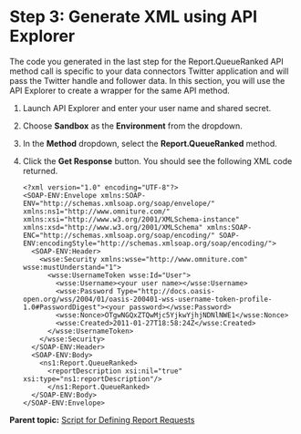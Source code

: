 # Step 3: Generate XML using API Explorer

 

The code you generated in the last step for the Report.QueueRanked API method call is specific to your data connectors Twitter application and will pass the Twitter handle and follower data. In this section, you will use the API Explorer to create a wrapper for the same API method.

1.  Launch API Explorer and enter your user name and shared secret.
2.  Choose **Sandbox** as the **Environment** from the dropdown.
3.  In the **Method** dropdown, select the **Report.QueueRanked** method.
4.  Click the **Get Response** button. You should see the following XML code returned.

    ```
    <?xml version="1.0" encoding="UTF-8"?>
    <SOAP-ENV:Envelope xmlns:SOAP-ENV="http://schemas.xmlsoap.org/soap/envelope/" xmlns:ns1="http://www.omniture.com/" xmlns:xsi="http://www.w3.org/2001/XMLSchema-instance" xmlns:xsd="http://www.w3.org/2001/XMLSchema" xmlns:SOAP-ENC="http://schemas.xmlsoap.org/soap/encoding/" SOAP-ENV:encodingStyle="http://schemas.xmlsoap.org/soap/encoding/">
      <SOAP-ENV:Header>
        <wsse:Security xmlns:wsse="http://www.omniture.com" wsse:mustUnderstand="1">
          <wsse:UsernameToken wsse:Id="User">
            <wsse:Username><your user name></wsse:Username>
            <wsse:Password Type="http://docs.oasis-open.org/wss/2004/01/oasis-200401-wss-username-token-profile-1.0#PasswordDigest"><your password></wsse:Password>
            <wsse:Nonce>OTgwNGQxZTQwMjc5YjkwYjhjNDNlNWE1</wsse:Nonce>
            <wsse:Created>2011-01-27T18:58:24Z</wsse:Created>
          </wsse:UsernameToken>
        </wsse:Security>
      </SOAP-ENV:Header>
      <SOAP-ENV:Body>
        <ns1:Report.QueueRanked>
          <reportDescription xsi:nil="true" xsi:type="ns1:reportDescription"/>
          </ns1:Report.QueueRanked>
      </SOAP-ENV:Body>
    </SOAP-ENV:Envelope>
    ```


**Parent topic:** [Script for Defining Report Requests](c_define_report_requests.md)

